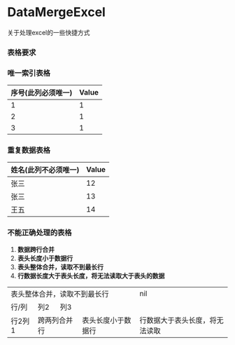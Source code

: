 # DataMergeExcel
关于处理excel的一些快捷方式


### 表格要求

### 唯一索引表格

| 序号(此列必须唯一) | Value |
|------------|-------|
| 1          | 1     |
| 2          | 1     |
| 3          | 1     |

### 重复数据表格

| 姓名(此列不必须唯一) | Value |
|-------------|-------|
| 张三          | 12    |
| 张三          | 13    |
| 王五          | 14    |


### 不能正确处理的表格
1. **数据跨行合并**
2. **表头长度小于数据行**
3. **表头整体合并，读取不到最长行**
4. **行数据长度大于表头长度，将无法读取大于表头的数据**

<table>
     <tr>
      	 <td colspan="4" class="center">表头整体合并，读取不到最长行</td>
         <td>nil</td>
    </tr>
    <tr>
        <td>行/列</td> 
        <td>列2</td> 
        <td>列3</td>
   </tr>
    <tr>
  		 <td>行2列1</td> 
      	 <td colspan="2">跨两列合并行</td>
         <td>表头长度小于数据行</td> 
         <td>行数据大于表头长度，将无法读取</td> 
    </tr>
</table>